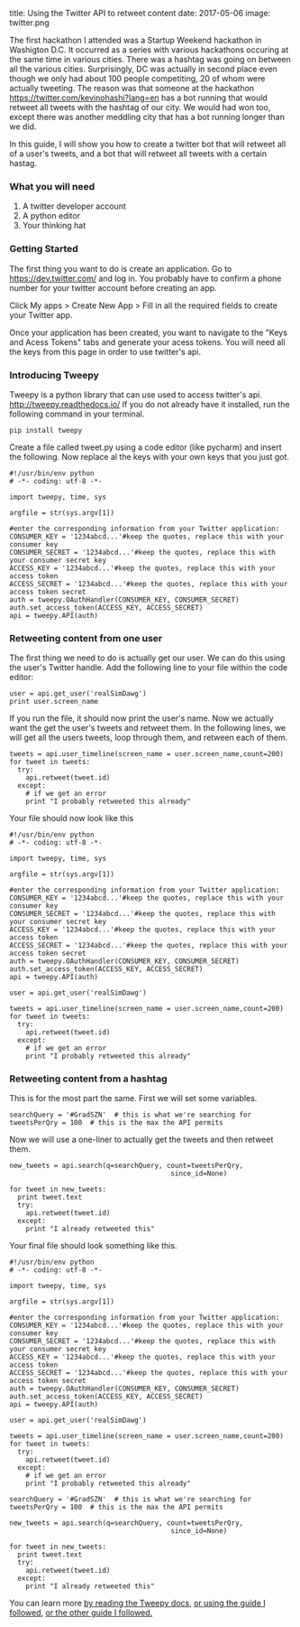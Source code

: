 title: Using the Twitter API to retweet content
date: 2017-05-06
image: twitter.png

The first hackathon I attended was a Startup Weekend hackathon in Washigton D.C. It occurred as a series with various hackathons occuring at the same time in various cities. There was a hashtag was going on between all the various cities. Surprisingly, DC was actually in second place even though we only had about 100 people competiting, 20 of whom were actually tweeting. The reason was that someone at the hackathon https://twitter.com/kevinohashi?lang=en has a bot running that would retweet all tweets with the hashtag of our city. We would had won too, except there was another meddling city that has a bot running longer than we did.

In this guide, I will show you how to create a twitter bot that will retweet all of a user's tweets, and a bot that will retweet all tweets with a certain hastag.

### What you will need
1. A twitter developer account
2. A python editor
3. Your thinking hat

### Getting Started

The first thing you want to do is create an application. Go to https://dev.twitter.com/ and log in. You probably have to confirm a phone number for your twitter account before creating an app.

Click My apps > Create New App > Fill in all the required fields to create your Twitter app.

Once your application has been created, you want to navigate to the "Keys and Acess Tokens" tabs and generate your acess tokens. You will need all the keys from this page in order to use twitter's api.

### Introducing Tweepy

Tweepy is a python library that can use used to access twitter's api. http://tweepy.readthedocs.io/
If you do not already have it installed, run the following command in your terminal.

    pip install tweepy

Create a file called tweet.py using a code editor (like pycharm) and insert the following. Now replace al the keys with your own keys that you just got.

    #!/usr/bin/env python
    # -*- coding: utf-8 -*-

    import tweepy, time, sys

    argfile = str(sys.argv[1])

    #enter the corresponding information from your Twitter application:
    CONSUMER_KEY = '1234abcd...'#keep the quotes, replace this with your consumer key
    CONSUMER_SECRET = '1234abcd...'#keep the quotes, replace this with your consumer secret key
    ACCESS_KEY = '1234abcd...'#keep the quotes, replace this with your access token
    ACCESS_SECRET = '1234abcd...'#keep the quotes, replace this with your access token secret
    auth = tweepy.OAuthHandler(CONSUMER_KEY, CONSUMER_SECRET)
    auth.set_access_token(ACCESS_KEY, ACCESS_SECRET)
    api = tweepy.API(auth)


### Retweeting content from one user

The first thing we need to do is actually get our user. We can do this using the user's Twitter handle. Add the following line to your file within the code editor:

    user = api.get_user('realSimDawg')
    print user.screen_name

If you run the file, it should now print the user's name. Now we actually want the get the user's tweets and retweet them. In the following lines, we will get all the users tweets, loop through them, and retween each of them.

    tweets = api.user_timeline(screen_name = user.screen_name,count=200)
    for tweet in tweets:
      try:
        api.retweet(tweet.id)
      except:
        # if we get an error
        print "I probably retweeted this already"


Your file should now look like this

    #!/usr/bin/env python
    # -*- coding: utf-8 -*-

    import tweepy, time, sys

    argfile = str(sys.argv[1])

    #enter the corresponding information from your Twitter application:
    CONSUMER_KEY = '1234abcd...'#keep the quotes, replace this with your consumer key
    CONSUMER_SECRET = '1234abcd...'#keep the quotes, replace this with your consumer secret key
    ACCESS_KEY = '1234abcd...'#keep the quotes, replace this with your access token
    ACCESS_SECRET = '1234abcd...'#keep the quotes, replace this with your access token secret
    auth = tweepy.OAuthHandler(CONSUMER_KEY, CONSUMER_SECRET)
    auth.set_access_token(ACCESS_KEY, ACCESS_SECRET)
    api = tweepy.API(auth)

    user = api.get_user('realSimDawg')

    tweets = api.user_timeline(screen_name = user.screen_name,count=200)
    for tweet in tweets:
      try:
        api.retweet(tweet.id)
      except:
        # if we get an error
        print "I probably retweeted this already"


### Retweeting content from a hashtag

This is for the most part the same. First we will set some variables.

    searchQuery = '#GradSZN'  # this is what we're searching for
    tweetsPerQry = 100  # this is the max the API permits

Now we will use a one-liner to actually get the tweets and then retweet them.

    new_tweets = api.search(q=searchQuery, count=tweetsPerQry,
                                            since_id=None)

    for tweet in new_tweets:
      print tweet.text
      try:
        api.retweet(tweet.id)
      except:
        print "I already retweeted this"

Your final file should look something like this.

    #!/usr/bin/env python
    # -*- coding: utf-8 -*-

    import tweepy, time, sys

    argfile = str(sys.argv[1])

    #enter the corresponding information from your Twitter application:
    CONSUMER_KEY = '1234abcd...'#keep the quotes, replace this with your consumer key
    CONSUMER_SECRET = '1234abcd...'#keep the quotes, replace this with your consumer secret key
    ACCESS_KEY = '1234abcd...'#keep the quotes, replace this with your access token
    ACCESS_SECRET = '1234abcd...'#keep the quotes, replace this with your access token secret
    auth = tweepy.OAuthHandler(CONSUMER_KEY, CONSUMER_SECRET)
    auth.set_access_token(ACCESS_KEY, ACCESS_SECRET)
    api = tweepy.API(auth)

    user = api.get_user('realSimDawg')

    tweets = api.user_timeline(screen_name = user.screen_name,count=200)
    for tweet in tweets:
      try:
        api.retweet(tweet.id)
      except:
        # if we get an error
        print "I probably retweeted this already"

    searchQuery = '#GradSZN'  # this is what we're searching for
    tweetsPerQry = 100  # this is the max the API permits

    new_tweets = api.search(q=searchQuery, count=tweetsPerQry,
                                            since_id=None)

    for tweet in new_tweets:
      print tweet.text
      try:
        api.retweet(tweet.id)
      except:
        print "I already retweeted this"


You can learn more [by reading the Tweepy docs](http://tweepy.readthedocs.io/en/v3.5.0/streaming_how_to.html), [or using the guide I followed](https://dototot.com/how-to-write-a-twitter-bot-with-python-and-tweepy/), [or the other guide I followed.](https://www.karambelkar.info/2015/01/how-to-use-twitters-search-rest-api-most-effectively./)
